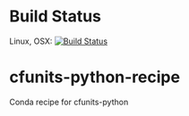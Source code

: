 # Build Status

Linux, OSX: [![Build
Status](https://travis-ci.org/csdms-stack/cfunits-python-recipe.svg?branch=master)](https://travis-ci.org/csdms-stack/cfunits-python-recipe)

# cfunits-python-recipe
Conda recipe for cfunits-python
